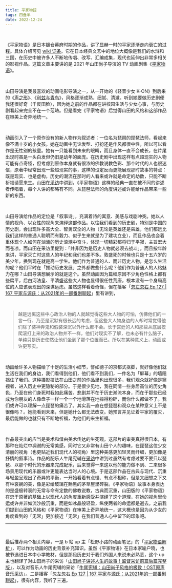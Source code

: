 ```yaml
---
title: 平家物語
tags: 四叠半
date: 2022-12-24
---
```




<br/>

《平家物语》是日本镰仓幕府时期的作品，讲了显赫一时的平家逐渐走向衰亡的过程。具体介绍可见 [wiki 词条](https://zh.m.wikipedia.org/zh-hans/%E5%B9%B3%E5%AE%B6%E7%89%A9%E8%AF%AD)。它在日本经典文艺中的地位大概像是我们的水浒和三国，在历史中被许多人不断地传唱、改写、汇编成集，现代也延伸出非常多相关的影视作品。这篇文章主要讲的是 2021 年山田尚子导演的 TV 动画剧集《[平家物语](https://movie.douban.com/subject/35590029/)》。

<br/>

山田导演是我最喜欢的动画电影导演之一，从一开始的《轻音少女 K-ON》到后来的《[声之形](https://tianxianzi.me/2022/12/10/the_shape_of_voice/)》、《[利兹与青鸟](https://tianxianzi.me/2022/12/10/liz_and_the_blue_bird/)》，风格逐渐成熟，细腻、清澈。听到她要做历史剧便我还很好奇（千反田脸），因为她之前的作品都在讲校园生活与少女心事，与历史剧看起来完全不在一个范畴。但是看完《平家物语》后觉得山田的风格和这部作品在审美上奇异地统一。

<br/>

动画引入了一个原作没有的新人物作为叙述者：一位名为琵琶的琵琶法师，看起来像不满十岁的小女孩。她在动画中无论发型、打扮还是作风都很中性，所以可以看作是无性别的孩童。她有一只能看到未来的眼睛，而且身体一直不会成长，在片尾出现时虽是一头白发但仍旧是幼年的面庞。在历史剧中出现这样有点超现实的人物可能有点奇怪，但考虑到原作本身就有很浓的佛教说教色彩、那个时代的人也很迷信，原著中经常出现一些超现实的事，这样的设定反而更能展现那时故事的特点：既是现实、也是虚构，历史的潮流在那时的人看来或许就是命定的劫数，只能不断祈福请愿来生。山田在[采访](https://www.bilibili.com/video/BV1gL41177KU/?vd_source=cadebb52993d8ab2c0f257a19ba080e8)中讲到，《平家物语》这样的经典一直在被不同的讲述者传唱着，每个人讲的都略有不同。从琵琶法师的角度讲述或许能给作品带来一些新的东西。

<br/>

山田导演给作品的定位是「叙事诗」，充满着诗的寓意、美感与戏剧冲突。她以人情的视角、以女性的视角来演绎这部作品。以往我们看到的历史剧，特别是中国的历史剧，会出现许多高大全、智勇双全的人物（无论是英雄还是枭雄，他们都远比我们这样的普通人聪明而有毅力、似乎生来就是为了建功立业），而且作品也会着重体现个人如何在汹涌的历史浪潮中奋斗，体现一切精彩都将归于平寂，主旨宏大而苍凉。而山田在采访里提到：「并非因为是历史人物就必须去战斗」。而且按年龄来讲，平家灭亡时这些人的年纪和我们也差不多。敦盛死的时候也只是十五六岁的美少年，换到现在就是高一学生。他们作为普通的人、而非历史人物，是怎么生活的呢？他们平时在「推动历史发展」之外都做些什么呢？他们作为普通人的人格魅力在哪？山田导演想展示的就是这个。虽然动画因为篇幅原因不少角色性格上都有些扁平，后白河法皇、平清盛这些大人物也显得很任性荒唐，根本没有一个身局高位的人应该表现出的深谋远虑。虽然这样看着奇怪，但在播客「[忽左忽右 Ep 127 | 167 平家与源氏：从2021年的一部番剧聊起](https://podcasts.apple.com/mg/podcast/167-%E5%B9%B3%E5%AE%B6%E4%B8%8E%E6%BA%90%E6%B0%8F-%E4%BB%8E2021%E5%B9%B4%E7%9A%84%E4%B8%80%E9%83%A8%E7%95%AA%E5%89%A7%E8%81%8A%E8%B5%B7/id1493503146?i=1000546788013&l=fr)」里有讲到，

<br/>

> 越是远离这些中心政治人物的人就越觉得这些大人物的可怕，仿佛他们的一言一行、乃至是沉默有很长远的考虑，但这些大人物身边的人却时常觉得他们除了装神弄鬼和假装深沉以外什么都不会。长于宫廷的人和那些从底层摸爬滚打上来的政治人物并不一样，他们对现实不了解，也未必有什么脑子，单纯只是历史使然让他们坐到了那个位置而已。所以在某种意义上，动画或许更写实。

<br/>

动画给许多人物描绘了十足的生活小细节，譬如德子的京都式抠脚，就好像他们就生活在我们的身边，我们看得到他们，他们看不到我们，一件名为「屏幕」的墙阻挡住了我们。这种摄影技法在山田之前的作品里也出现很多，我们观众就好像是窥视者，进入历史中更隐秘的部分。于是很少见地，我在同情一些身居高位的历史角色，乃至在他们身死时我如此痛苦。悲剧并不在于历史潮流本身，而在于那些已经成为你朋友的人像盘子一样**一个一个**地滑落在地摔得粉碎，而你什么都做不了。我们或许可以理解一点琵琶的痛苦了。其实我一直在想琵琶和观众在某种意义上不是很像吗？。她能看到未来，但是她什么都无法改变。她预言并见证着平家的覆灭，最后能做的也就只有不断地祈福，为他们的来生祈福。

<br/>

作品最突出的应当是美术和借由美术传达的生死观。这部片的审美真得很日本，有那种在灿烂中凋谢的无常美感，同时它又非常有山田个人的趣味，在琵琶这位少女清丽的视角（也更贴近我们现代人的视角）里这种美感更加轻灵而纤细，更加像是抒情的叙事诗。作品的配乐人牛尾宪辅在[采访](https://www.bilibili.com/video/BV1d34y1z76T/?vd_source=cadebb52993d8ab2c0f257a19ba080e8)中讲到过虽然有考虑过要不要只以琵琶、以那个时代的乐器来完成配乐，后来觉得一来这以他的能力做不到、二来很多场景用现代的乐器或许更能表达当时人的心境。于是这部作品在古典与现代、沉重与轻盈呈现出了奇异的平衡，一开始看着有点怪、有点不相称，但是又细想之下又有种哀婉的美，像是彩绘玻璃在黝黑的茅草屋里碎裂。《平家物语》故事本身表达的是盛极转衰的无常与命有定数的佛教说教，古典而沉重，山田版的《平家物语》在忠于原著的基础上以现代人的角度重新感受并演绎了这个道理，在她的视角里命运或许并非如流沙般沉重，而是如冰晶般轻盈，纵使两者的命运都是逝去。之前我们提到山田的风格和《平家物语》在审美上奇异地统一，这大概也是因为从少女的角度看到的「无常」更加接近「无常」在我们普通人心中留下的印象吧。



---

<br/>

最后推荐两个相关内容，一是 b 站 up 主「松野小路的动画笔记」的「[平家物语解析](https://space.bilibili.com/17512353/channel/seriesdetail?sid=416419)」，可以作为动画的历史背景补充知识。虽然《平家物语》在日本家喻户晓，也被节选进日本中小学教材，但是那段历史对于我们外国人来说未必熟悉，这个 up 主也翻译了对山田尚子的采访「[山田尚子讲述人生的故事！监督采访前篇后篇完整版](https://www.bilibili.com/video/BV1gL41177KU/?vd_source=cadebb52993d8ab2c0f257a19ba080e8)」，以及对音乐人牛尾宪辅的采访「[牛尾宪辅：山田尚子风格的极致！OST原声音乐采访](https://www.bilibili.com/video/BV1d34y1z76T/?vd_source=cadebb52993d8ab2c0f257a19ba080e8)」。二是播客「[忽左忽右 Ep 127 | 167 平家与源氏：从2021年的一部番剧聊起](https://podcasts.apple.com/mg/podcast/167-%E5%B9%B3%E5%AE%B6%E4%B8%8E%E6%BA%90%E6%B0%8F-%E4%BB%8E2021%E5%B9%B4%E7%9A%84%E4%B8%80%E9%83%A8%E7%95%AA%E5%89%A7%E8%81%8A%E8%B5%B7/id1493503146?i=1000546788013&l=fr)」，很有内容，我听了三遍。